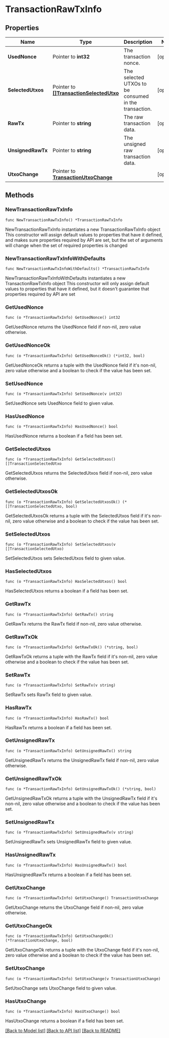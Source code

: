 # TransactionRawTxInfo

## Properties

Name | Type | Description | Notes
------------ | ------------- | ------------- | -------------
**UsedNonce** | Pointer to **int32** | The transaction nonce. | [optional] 
**SelectedUtxos** | Pointer to [**[]TransactionSelectedUtxo**](TransactionSelectedUtxo.md) | The selected UTXOs to be consumed in the transaction. | [optional] 
**RawTx** | Pointer to **string** | The raw transaction data. | [optional] 
**UnsignedRawTx** | Pointer to **string** | The unsigned raw transaction data. | [optional] 
**UtxoChange** | Pointer to [**TransactionUtxoChange**](TransactionUtxoChange.md) |  | [optional] 

## Methods

### NewTransactionRawTxInfo

`func NewTransactionRawTxInfo() *TransactionRawTxInfo`

NewTransactionRawTxInfo instantiates a new TransactionRawTxInfo object
This constructor will assign default values to properties that have it defined,
and makes sure properties required by API are set, but the set of arguments
will change when the set of required properties is changed

### NewTransactionRawTxInfoWithDefaults

`func NewTransactionRawTxInfoWithDefaults() *TransactionRawTxInfo`

NewTransactionRawTxInfoWithDefaults instantiates a new TransactionRawTxInfo object
This constructor will only assign default values to properties that have it defined,
but it doesn't guarantee that properties required by API are set

### GetUsedNonce

`func (o *TransactionRawTxInfo) GetUsedNonce() int32`

GetUsedNonce returns the UsedNonce field if non-nil, zero value otherwise.

### GetUsedNonceOk

`func (o *TransactionRawTxInfo) GetUsedNonceOk() (*int32, bool)`

GetUsedNonceOk returns a tuple with the UsedNonce field if it's non-nil, zero value otherwise
and a boolean to check if the value has been set.

### SetUsedNonce

`func (o *TransactionRawTxInfo) SetUsedNonce(v int32)`

SetUsedNonce sets UsedNonce field to given value.

### HasUsedNonce

`func (o *TransactionRawTxInfo) HasUsedNonce() bool`

HasUsedNonce returns a boolean if a field has been set.

### GetSelectedUtxos

`func (o *TransactionRawTxInfo) GetSelectedUtxos() []TransactionSelectedUtxo`

GetSelectedUtxos returns the SelectedUtxos field if non-nil, zero value otherwise.

### GetSelectedUtxosOk

`func (o *TransactionRawTxInfo) GetSelectedUtxosOk() (*[]TransactionSelectedUtxo, bool)`

GetSelectedUtxosOk returns a tuple with the SelectedUtxos field if it's non-nil, zero value otherwise
and a boolean to check if the value has been set.

### SetSelectedUtxos

`func (o *TransactionRawTxInfo) SetSelectedUtxos(v []TransactionSelectedUtxo)`

SetSelectedUtxos sets SelectedUtxos field to given value.

### HasSelectedUtxos

`func (o *TransactionRawTxInfo) HasSelectedUtxos() bool`

HasSelectedUtxos returns a boolean if a field has been set.

### GetRawTx

`func (o *TransactionRawTxInfo) GetRawTx() string`

GetRawTx returns the RawTx field if non-nil, zero value otherwise.

### GetRawTxOk

`func (o *TransactionRawTxInfo) GetRawTxOk() (*string, bool)`

GetRawTxOk returns a tuple with the RawTx field if it's non-nil, zero value otherwise
and a boolean to check if the value has been set.

### SetRawTx

`func (o *TransactionRawTxInfo) SetRawTx(v string)`

SetRawTx sets RawTx field to given value.

### HasRawTx

`func (o *TransactionRawTxInfo) HasRawTx() bool`

HasRawTx returns a boolean if a field has been set.

### GetUnsignedRawTx

`func (o *TransactionRawTxInfo) GetUnsignedRawTx() string`

GetUnsignedRawTx returns the UnsignedRawTx field if non-nil, zero value otherwise.

### GetUnsignedRawTxOk

`func (o *TransactionRawTxInfo) GetUnsignedRawTxOk() (*string, bool)`

GetUnsignedRawTxOk returns a tuple with the UnsignedRawTx field if it's non-nil, zero value otherwise
and a boolean to check if the value has been set.

### SetUnsignedRawTx

`func (o *TransactionRawTxInfo) SetUnsignedRawTx(v string)`

SetUnsignedRawTx sets UnsignedRawTx field to given value.

### HasUnsignedRawTx

`func (o *TransactionRawTxInfo) HasUnsignedRawTx() bool`

HasUnsignedRawTx returns a boolean if a field has been set.

### GetUtxoChange

`func (o *TransactionRawTxInfo) GetUtxoChange() TransactionUtxoChange`

GetUtxoChange returns the UtxoChange field if non-nil, zero value otherwise.

### GetUtxoChangeOk

`func (o *TransactionRawTxInfo) GetUtxoChangeOk() (*TransactionUtxoChange, bool)`

GetUtxoChangeOk returns a tuple with the UtxoChange field if it's non-nil, zero value otherwise
and a boolean to check if the value has been set.

### SetUtxoChange

`func (o *TransactionRawTxInfo) SetUtxoChange(v TransactionUtxoChange)`

SetUtxoChange sets UtxoChange field to given value.

### HasUtxoChange

`func (o *TransactionRawTxInfo) HasUtxoChange() bool`

HasUtxoChange returns a boolean if a field has been set.


[[Back to Model list]](../README.md#documentation-for-models) [[Back to API list]](../README.md#documentation-for-api-endpoints) [[Back to README]](../README.md)


